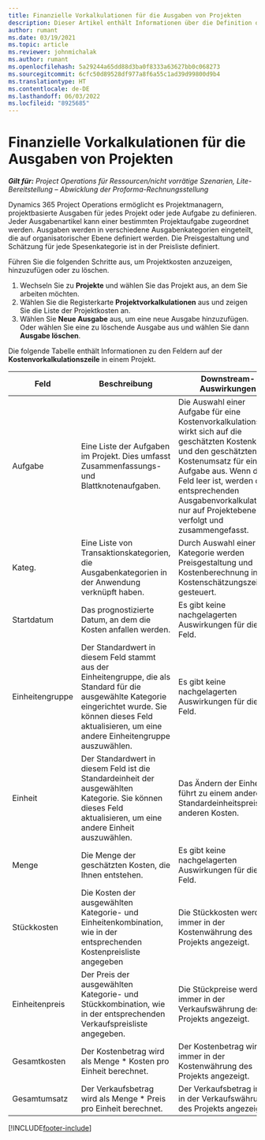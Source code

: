 ```yaml
---
title: Finanzielle Vorkalkulationen für die Ausgaben von Projekten
description: Dieser Artikel enthält Informationen über die Definition oder Schätzung von projektbezogenen Ausgaben.
author: rumant
ms.date: 03/19/2021
ms.topic: article
ms.reviewer: johnmichalak
ms.author: rumant
ms.openlocfilehash: 5a29244a65dd88d3ba0f8333a63627bb0c068273
ms.sourcegitcommit: 6cfc50d89528df977a8f6a55c1ad39d99800d9b4
ms.translationtype: HT
ms.contentlocale: de-DE
ms.lasthandoff: 06/03/2022
ms.locfileid: "8925685"
---
```

# <a name="financial-estimates-for-expenses-on-projects"></a>Finanzielle Vorkalkulationen für die Ausgaben von Projekten
_**Gilt für:** Project Operations für Ressourcen/nicht vorrätige Szenarien, Lite-Bereitstellung – Abwicklung der Proforma-Rechnungsstellung_

Dynamics 365 Project Operations ermöglicht es Projektmanagern, projektbasierte Ausgaben für jedes Projekt oder jede Aufgabe zu definieren. Jeder Ausgabenartikel kann einer bestimmten Projektaufgabe zugeordnet werden. Ausgaben werden in verschiedene Ausgabenkategorien eingeteilt, die auf organisatorischer Ebene definiert werden. Die Preisgestaltung und Schätzung für jede Spesenkategorie ist in der Preisliste definiert. 

Führen Sie die folgenden Schritte aus, um Projektkosten anzuzeigen, hinzuzufügen oder zu löschen.

1. Wechseln Sie zu **Projekte** und wählen Sie das Projekt aus, an dem Sie arbeiten möchten.
2. Wählen Sie die Registerkarte **Projektvorkalkulationen** aus und zeigen Sie die Liste der Projektkosten an.
3. Wählen Sie **Neue Ausgabe** aus, um eine neue Ausgabe hinzuzufügen. Oder wählen Sie eine zu löschende Ausgabe aus und wählen Sie dann **Ausgabe löschen**.

Die folgende Tabelle enthält Informationen zu den Feldern auf der **Kostenvorkalkulationszeile** in einem Projekt. 

| **Feld** | **Beschreibung** | **Downstream-Auswirkungen** |
| --- | --- | --- |
| Aufgabe | Eine Liste der Aufgaben im Projekt. Dies umfasst Zusammenfassungs- und Blattknotenaufgaben. | Die Auswahl einer Aufgabe für eine Kostenvorkalkulationszeile wirkt sich auf die geschätzten Kostenkosten und den geschätzten Kostenumsatz für eine Aufgabe aus. Wenn dieses Feld leer ist, werden die entsprechenden Ausgabenvorkalkulationen nur auf Projektebene verfolgt und zusammengefasst. |
| Kateg. | Eine Liste von Transaktionskategorien, die Ausgabenkategorien in der Anwendung verknüpft haben. | Durch Auswahl einer Kategorie werden Preisgestaltung und Kostenberechnung in der Kostenschätzungszeile gesteuert. |
| Startdatum | Das prognostizierte Datum, an dem die Kosten anfallen werden. | Es gibt keine nachgelagerten Auswirkungen für dieses Feld. |
| Einheitengruppe | Der Standardwert in diesem Feld stammt aus der Einheitengruppe, die als Standard für die ausgewählte Kategorie eingerichtet wurde. Sie können dieses Feld aktualisieren, um eine andere Einheitengruppe auszuwählen. | Es gibt keine nachgelagerten Auswirkungen für dieses Feld. |
| Einheit | Der Standardwert in diesem Feld ist die Standardeinheit der ausgewählten Kategorie. Sie können dieses Feld aktualisieren, um eine andere Einheit auszuwählen. | Das Ändern der Einheit führt zu einem anderen Standardeinheitspreis und anderen Kosten. |
| Menge | Die Menge der geschätzten Kosten, die Ihnen entstehen. | Es gibt keine nachgelagerten Auswirkungen für dieses Feld. |
| Stückkosten | Die Kosten der ausgewählten Kategorie- und Einheitenkombination, wie in der entsprechenden Kostenpreisliste angegeben | Die Stückkosten werden immer in der Kostenwährung des Projekts angezeigt. |
| Einheitenpreis | Der Preis der ausgewählten Kategorie- und Stückkombination, wie in der entsprechenden Verkaufspreisliste angegeben. | Die Stückpreise werden immer in der Verkaufswährung des Projekts angezeigt. |
| Gesamtkosten | Der Kostenbetrag wird als Menge \* Kosten pro Einheit berechnet.| Der Kostenbetrag wird immer in der Kostenwährung des Projekts angezeigt. |
| Gesamtumsatz | Der Verkaufsbetrag wird als Menge \* Preis pro Einheit berechnet. | Der Verkaufsbetrag immer in der Verkaufswährung des Projekts angezeigt. |


[!INCLUDE[footer-include](../includes/footer-banner.md)]
